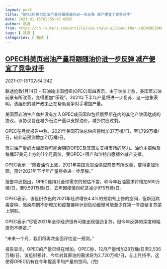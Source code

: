 ```yaml
---
layout: post
title: "OPEC料美页岩油产量将跟随油价进一步反弹 减产便宜了竞争对手"
date: 2021-01-15T02:55:47.000Z
author: 路透
from: https://cn.reuters.com/article/usa-shale-oilopec-thur-idCNKBS29K07U
tags: [ 路透 ]
categories: [ 路透 ]
---
```

<!--1610679347000-->
[OPEC料美页岩油产量将跟随油价进一步反弹 减产便宜了竞争对手](https://cn.reuters.com/article/usa-shale-oilopec-thur-idCNKBS29K07U)
------

<div>
<div><i>2021-01-15T02:54:34Z</i></div><p>路透伦敦1月14日 - 石油输出国组织(OPEC)周四表示，由于油价上涨，美国页岩油前景有所改善，变得更加“乐观”，2021年下半年产量将进一步复苏，这一迹象表明，该组织的减产政策正在帮助竞争对手增加产量。</p><p>美国页岩油生产商并没有加入OPEC成员国和包括俄罗斯在内的其他产油国达成的协议，该协议旨在减少石油产量以支撑油价，减少供应过剩。</p><p>OPEC在月度报告中称，2021年美国石油总供应将增加37万桶/日，至1,799万桶/日，较此前预测增加7.1万桶/日。</p><p>页岩油产量的大幅反弹可能会阻碍OPEC及其盟友支持市场的努力。油价本周触及每桶57美元上方的11个月高位，受OPEC+限产和沙特自愿额外减产支撑。</p><p>OPEC表示：“随着油价上涨，2021年美国页岩油供应前景有所改善，变得更加乐观，预计2021年下半年产量将会进一步反弹。”</p><p>报告中还指出，OPEC维持对全球需求的预估不变，称今年石油需求将增加590万桶/日，至9,591万桶/日，去年因疫情创纪录减少975万桶/日。</p><p>OPEC表示，该组织作出的2021年经济增长4.4%的预期有上修的空间，但新冠病毒变种、感染病例不断增加和疫苗接种计划启动缓慢可能至少在第一季度给复苏蒙上阴影。</p><p>OPEC表示:“尽管2021年全球经济很有可能出现强劲复苏，但今年反弹的深度和幅度仍不确定。”</p><p>“未来一个月，我们将再次全面评估这一预测。”</p><p>报告显示，OPEC的产量已经在增加。OPEC称，12月产量增加28万桶/日至2,536万桶/日，该组织预计，今年对其原油的需求将为2,720万桶/日，与上月持平。这使得OPEC仍有在今年提高平均产量的空间。(完)</p>
</div>
